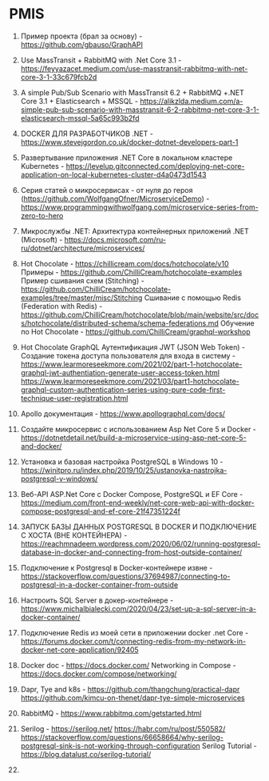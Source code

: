 # PMIS

1) Пример проекта (брал за основу) - https://github.com/gbauso/GraphAPI
2) Use MassTransit + RabbitMQ with .Net Core 3.1 - https://feyyazacet.medium.com/use-masstransit-rabbitmq-with-net-core-3-1-33c679fcb2d
3) A simple Pub/Sub Scenario with MassTransit 6.2 + RabbitMQ +.NET Core 3.1 + Elasticsearch + MSSQL - https://alikzlda.medium.com/a-simple-pub-sub-scenario-with-masstransit-6-2-rabbitmq-net-core-3-1-elasticsearch-mssql-5a65c993b2fd
4) DOCKER ДЛЯ РАЗРАБОТЧИКОВ .NET - https://www.stevejgordon.co.uk/docker-dotnet-developers-part-1
5) Развертывание приложения .NET Core в локальном кластере Kubernetes - https://levelup.gitconnected.com/deploying-net-core-application-on-local-kubernetes-cluster-d4a0473d1543
6) Серия статей о микросервисах - от нуля до героя (https://github.com/WolfgangOfner/MicroserviceDemo) - https://www.programmingwithwolfgang.com/microservice-series-from-zero-to-hero
7) Микрослужбы .NET: Архитектура контейнерных приложений .NET (Microsoft) - https://docs.microsoft.com/ru-ru/dotnet/architecture/microservices/
8) Hot Chocolate - https://chillicream.com/docs/hotchocolate/v10
  Примеры - https://github.com/ChilliCream/hotchocolate-examples
  Пример сшивания схем (Stitching) - https://github.com/ChilliCream/hotchocolate-examples/tree/master/misc/Stitching
  Сшивание с помощью Redis (Federation with Redis) - https://github.com/ChilliCream/hotchocolate/blob/main/website/src/docs/hotchocolate/distributed-schema/schema-federations.md
  Обучение по Hot Chocolate - https://github.com/ChilliCream/graphql-workshop
  
9) Hot Chocolate GraphQL Аутентификация JWT (JSON Web Token) - Создание токена доступа пользователя для входа в систему - https://www.learmoreseekmore.com/2021/02/part-1-hotchocolate-graphql-jwt-authentiation-generate-user-access-token.html     https://www.learmoreseekmore.com/2021/03/part1-hotchocolate-graphql-custom-authentication-series-using-pure-code-first-technique-user-registration.html
10) Apollo документация - https://www.apollographql.com/docs/
11) Создайте микросервис с использованием Asp Net Core 5 и Docker - https://dotnetdetail.net/build-a-microservice-using-asp-net-core-5-and-docker/
12) Установка и базовая настройка PostgreSQL в Windows 10 - https://winitpro.ru/index.php/2019/10/25/ustanovka-nastrojka-postgresql-v-windows/
13) Веб-API ASP.Net Core с Docker Compose, PostgreSQL и EF Core - https://medium.com/front-end-weekly/net-core-web-api-with-docker-compose-postgresql-and-ef-core-21f47351224f
14) ЗАПУСК БАЗЫ ДАННЫХ POSTGRESQL В DOCKER И ПОДКЛЮЧЕНИЕ С ХОСТА (ВНЕ КОНТЕЙНЕРА) - https://reachmnadeem.wordpress.com/2020/06/02/running-postgresql-database-in-docker-and-connecting-from-host-outside-container/
15) Подключение к Postgresql в Docker-контейнере извне - https://stackoverflow.com/questions/37694987/connecting-to-postgresql-in-a-docker-container-from-outside
16) Настроить SQL Server в докер-контейнере - https://www.michalbialecki.com/2020/04/23/set-up-a-sql-server-in-a-docker-container/
17) Подключение Redis из моей сети в приложении docker .net Core - https://forums.docker.com/t/connecting-redis-from-my-network-in-docker-net-core-application/92405
18) Docker doc - https://docs.docker.com/
    Networking in Compose - https://docs.docker.com/compose/networking/
19) Dapr, Tye and k8s - https://github.com/thangchung/practical-dapr     https://github.com/kimcu-on-thenet/dapr-tye-simple-microservices
20) RabbitMQ - https://www.rabbitmq.com/getstarted.html
21) Serilog - https://serilog.net/    https://habr.com/ru/post/550582/   https://stackoverflow.com/questions/66658664/why-serilog-postgresql-sink-is-not-working-through-configuration
    Serilog Tutorial - https://blog.datalust.co/serilog-tutorial/
22) 
